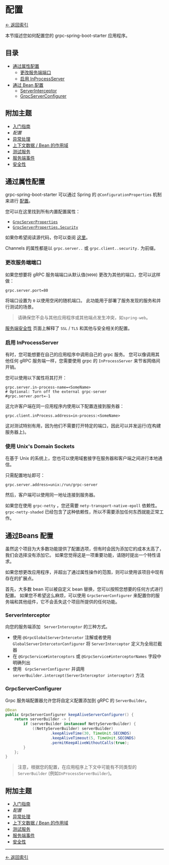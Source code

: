 # 配置

[<- 返回索引](../index.md)

本节描述您如何配置您的 grpc-spring-boot-starter 应用程序。

## 目录 <!-- omit in toc -->

- [通过属性配置](#configuration-via-properties)
  - [更改服务端端口](#changing-the-server-port)
  - [启用 InProcessServer](#enabling-the-inprocessserver)
- [通过 Bean 配置](#configuration-via-beans)
  - [ServerInterceptor](#serverinterceptor)
  - [GrpcServerConfigurer](#grpcserverconfigurer)

## 附加主题 <!-- omit in toc -->

- [入门指南](getting-started.md)
- *配置*
- [异常处理](exception-handling.md)
- [上下文数据 / Bean 的作用域](contextual-data.md)
- [测试服务](testing.md)
- [服务端事件](events.md)
- [安全性](security.md)

## 通过属性配置

grpc-spring-boot-starter 可以通过 Spring 的 `@ConfigurationProperties` 机制来进行 [配置](https://docs.spring.io/spring-boot/docs/current/reference/html/boot-features-external-config.html)。

您可以在这里找到所有内置配置属性：

- [`GrpcServerProperties`](https://javadoc.io/page/net.devh/grpc-server-spring-boot-autoconfigure/latest/net/devh/boot/grpc/server/config/GrpcServerProperties.html)
- [`GrpcServerProperties.Security`](https://javadoc.io/page/net.devh/grpc-server-spring-boot-autoconfigure/latest/net/devh/boot/grpc/server/config/GrpcServerProperties.Security.html)

如果你希望阅读源代码，你可以查阅 [这里](https://github.com/yidongnan/grpc-spring-boot-starter/blob/master/grpc-server-spring-boot-autoconfigure/src/main/java/net/devh/boot/grpc/server/config/GrpcServerProperties.java#L50)。

Channels 的属性都是以 `grpc.server..` 或 `grpc.client..security.` 为前缀。

### 更改服务端端口

如果您想要将 gRPC 服务端端口从默认值(`9090`) 更改为其他的端口，您可以这样做：

````properties
grpc.server.port=80
````

将端口设置为 `0` 以使用空闲的随机端口。 此功能用于部署了服务发现的服务和并行测试的场景。

> 请确保您不会与其他应用程序或其他端点发生冲突，如`spring-web`。

[服务端安全性](security.md) 页面上解释了 `SSL` / `TLS` 和其他与安全相关的配置。

### 启用 InProcessServer

有时，您可能想要在自己的应用程序中调用自己的 grpc 服务。 您可以像调用其他任何 gRPC 服务端一样，您需要使用 grpc 的 `InProcessServer` 来节省网络间开销。

您可以使用以下属性将其打开：

````properties
grpc.server.in-process-name=<SomeName>
# Optional: Turn off the external grpc-server
#grpc.server.port=-1
````

这允许客户端在同一应用程序内使用以下配置连接到服务器：

````properties
grpc.client.inProcess.address=in-process:<SomeName>
````

这对测试特别有用，因为他们不需要打开特定的端口，因此可以并发运行(在构建 服务器上)。

### 使用 Unix's Domain Sockets

在基于 Unix 的系统上，您也可以使用域套接字在服务器和客户端之间进行本地通信。

只需配置地址即可：

````properties
grpc.server.address=unix:/run/grpc-server
````

然后，客户端可以使用同一地址连接到服务器。

如果您在使用 `grpc-netty` ，您还需要 `nety-transport-native-epoll` 依赖性。 `grpc-netty-shaded` 已经包含了这种依赖性，所以不需要添加任何东西就能正常工作。

## 通过Beans 配置

虽然这个项目为大多数功能提供了配置选项，但有时会因为添加它的成本太高了，我们会选择没有添加它。 如果您觉得这是一项重要功能，请随时提出一个特性请求。

如果您想更改应用程序，并超出了通过属性操作的范围，则可以使用该项目中现有存在的扩展点。

首先，大多数 bean 可以被自定义 bean 替换，您可以按照您想要的任何方式进行配置。 如果您不希望这么麻烦，可以使用 `GrpcServerConfigurer` 来配置你的服务端和其他组件，它不会丢失这个项目所提供的任何功能。

### ServerInterceptor

向您的服务端添加 ` ServerInterceptor` 的三种方式。

- 使用 `@GrpcGlobalServerIntercetor` 注解或者使用 `GlobalServerIntercetorConfigurer` 将 `ServerInterceptor` 定义为全局拦截器
- 在 `@GrpcService#interceptors` 或 `@GrpcService#interceptorNames` 字段中明确列出
- 使用 ` GrpcServerConfigurer` 并调用 `serverBuilder.intercept(ServerInterceptor interceptor)` 方法

### GrpcServerConfigurer

Grpc 服务端配置器允许您将自定义配置添加到 gRPC 的 `ServerBuilder`。

````java
@Bean
public GrpcServerConfigurer keepAliveServerConfigurer() {
    return serverBuilder -> {
        if (serverBuilder instanceof NettyServerBuilder) {
            ((NettyServerBuilder) serverBuilder)
                    .keepAliveTime(30, TimeUnit.SECONDS)
                    .keepAliveTimeout(5, TimeUnit.SECONDS)
                    .permitKeepAliveWithoutCalls(true);
        }
    };
}
````

> 注意，根据您的配置，在应用程序上下文中可能有不同类型的 `ServerBuilder` (例如`InProcessServerBuilder`)。

## 附加主题 <!-- omit in toc -->

- [入门指南](getting-started.md)
- *配置*
- [异常处理](exception-handling.md)
- [上下文数据 / Bean 的作用域](contextual-data.md)
- [测试服务](testing.md)
- [服务端事件](events.md)
- [安全性](security.md)

----------

[<- 返回索引](../index.md)
